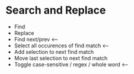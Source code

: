 # Search and Replace 

* Find
* Replace
* Find next/prev <--
* Select all occurences of find match <--
* Add selection to next find match
* Move last selection to next find match
* Toggle case-sensitive / regex / whole word <--